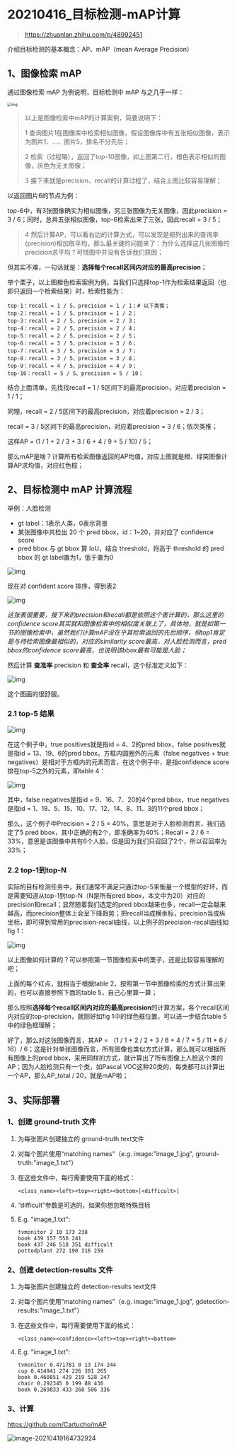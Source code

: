 # 20210416_目标检测-mAP计算

> https://zhuanlan.zhihu.com/p/48992451

介绍目标检测的基本概念：AP、mAP（mean Average Precision）

## 1、图像检索 mAP

通过图像检索 mAP 为例说明，目标检测中 mAP 与之几乎一样：

<img src="https://pic2.zhimg.com/80/v2-7e1dd60163df014ad08ea15388fedd51_720w.jpg" alt="img" style="zoom:57%;" />

> 以上是图像检索中mAP的计算案例，简要说明下：
>
> 1 查询图片1在图像库中检索相似图像，假设图像库中有五张相似图像，表示为图片1、...、图片5，排名不分先后；
>
> 2 检索（过程略），返回了top-10图像，如上图第二行，橙色表示相似的图像，灰色为无关图像；
>
> 3 接下来就是precision、recall的计算过程了，结合上图比较容易理解；

以返回图片6的节点为例：

top-6中，有3张图像确实为相似图像，另三张图像为无关图像，因此precision = 3 / 6；同时，总共五张相似图像，top-6检索出来了三张，因此recall = 3 / 5；

> 4 然后计算AP，可以看右边的计算方式，可以发现是把列出来的查询率(precision)相加取平均，那么最关键的问题来了：为什么选择这几张图像的precision求平均？可惜图中并没有告诉我们原因；

但其实不难，一句话就是：**选择每个recall区间内对应的最高precision**；

举个栗子，以上图橙色检索案例为例，当我们只选择top-1作为检索结果返回（也即只返回一个检索结果）时，检索性能为：

```text
top-1：recall = 1 / 5、precision = 1 / 1；# 以下类推；
top-2：recall = 1 / 5、precision = 1 / 2；
top-3：recall = 2 / 5、precision = 2 / 3；
top-4：recall = 2 / 5、precision = 2 / 4；
top-5：recall = 2 / 5、precision = 2 / 5；
top-6：recall = 3 / 5、precision = 3 / 6；
top-7：recall = 3 / 5、precision = 3 / 7；
top-8：recall = 3 / 5、precision = 3 / 8；
top-9：recall = 4 / 5、precision = 4 / 9；
top-10：recall = 5 / 5、precision = 5 / 10；
```

结合上面清单，先找找recall = 1 / 5区间下的最高precision，对应着precision = 1 / 1；

同理，recall = 2 / 5区间下的最高precision，对应着precision = 2 / 3；

recall = 3 / 5区间下的最高precision，对应着precision = 3 / 6；依次类推；

这样AP = (1 / 1 + 2 / 3 + 3 / 6 + 4 / 9 + 5 / 10) / 5；

那么mAP是啥？计算所有检索图像返回的AP均值，对应上图就是橙、绿突图像计算AP求均值，对应红色框；

## 2、目标检测中 mAP 计算流程

举例：人脸检测

- gt label：1表示人类，0表示背景
- 某张图像中共检出 20 个 pred bbox，id：1~20，并对应了 confidence score
- pred bbox 与 gt bbox 算 IoU，结合 threshold，将高于 threshold 的 pred bbox 的 gt label置为1，低于置为0

![img](https://pic3.zhimg.com/80/v2-f3d821d5661e41f6bbeddea2a7ce4972_720w.jpg)

现在对 confident score 排序，得到表2

![img](https://pic1.zhimg.com/80/v2-dbcb5bac2c1e97e151cfe756d5cc55e8_720w.jpg)

*这张表很重要，接下来的precision和recall都是依照这个表计算的﻿，那么这里的confidence score其实就和图像检索中的相似度关联上了，具体地，就是如第一节的图像检索中，虽然我们计算mAP没在乎其检索返回的先后顺序，但top1肯定是与待检索图像最相似的，对应的similarity score最高，对人脸检测而言，pred bbox的confidence score最高，也说明该bbox最有可能是人脸；*

然后计算 **查准率** precision 和 **查全率** recall，这个标准定义如下：

![img](https://pic1.zhimg.com/80/v2-6b533fc4b307c03992a07b08812a12e4_720w.jpg)

这个图画的很舒服。

### 2.1 top-5 结果

![img](https://pic1.zhimg.com/80/v2-30ee6334f6aa93f9d10889fa4a3d1a10_720w.jpg)

在这个例子中，true positives就是指id = 4、2的pred bbox，false positives就是指id = 13、19、6的pred bbox。方框内圆圈外的元素（false negatives + true negatives）是相对于方框内的元素而言，在这个例子中，是指confidence score排在top-5之外的元素，即table 4：

![img](https://pic1.zhimg.com/80/v2-e01ddf90fc9862e12ae5ab0d7416bc10_720w.jpg)

其中，false negatives是指id = 9、16、7、20的4个pred bbox，true negatives是指id = 1、18、5、15、10、17、12、14、8、11、3的11个pred bbox；

那么，这个例子中Precision = 2 / 5 = 40%，意思是对于人脸检测而言，我们选定了5 pred bbox，其中正确的有2个，即准确率为40%；Recall = 2 / 6 = 33%，意思是该图像中共有6个人脸，但是因为我们只召回了2个，所以召回率为33%；

### 2.2 top-1到top-N

实际的目标检测任务中，我们通常不满足只通过top-5来衡量一个模型的好坏，而是需要知道从top-1到top-N（N是所有pred bbox，本文中为20）对应的precision和recall；显然随着我们选定的pred bbox越来也多，recall一定会越来越高，而precision整体上会呈下降趋势；把recall当成横坐标，precision当成纵坐标，即可得到常用的precision-recall曲线，以上例子的precision-recall曲线如fig 1：

![img](https://pic3.zhimg.com/80/v2-46dbabe907e601580c065aa03ee1a89a_720w.jpg)

以上图像如何计算的？可以参照第一节图像检索中的栗子，还是比较容易理解的吧；

上面的每个红点，就相当于根据table 2，按照第一节中图像检索的方式计算出来的，也可以直接参照下面的table 5，自己心里算一算；

那么按照**选择每个recall区间内对应的最高precision**的计算方案，各个recall区间内对应的top-precision，就刚好如fig 1中的绿色框位置，可以进一步结合table 5中的绿色框理解；

好了，那么对这张图像而言，其AP = （1 / 1 + 2 / 2 + 3 / 6 + 4 / 7 + 5 / 11 + 6 / 16）/ 6；这是针对单张图像而言，所有图像也类似方式计算，那么就可以根据所有图像上的pred bbox，采用同样的方式，就计算出了所有图像上人脸这个类的AP；因为人脸检测只有一个类，如Pascal VOC这种20类的，每类都可以计算出一个AP，那么AP_total / 20，就是mAP啦；

## 3、实际部署

### 1、创建 ground-truth 文件

1. 为每张图片创建独立的 ground-truth text文件

2. 对每个图片使用“matching names”（e.g. image:"image_1.jpg", ground-truth:"image_1.txt"）

3. 在这些文件中，每行需要使用下面的格式：

   ```
   <class_name><left><top><right><bottom>[<difficult>]
   ```

4. “difficult”参数是可选的，如果你想忽略特殊目标

5. E.g. "image_1.txt":

   ```
   tvmonitor 2 10 173 238
   book 439 157 556 241
   book 437 246 518 351 difficult
   pottedplant 272 190 316 259
   ```

### 2、创建 detection-results 文件

1. 为每张图片创建独立的 detection-results text文件

2. 对每个图片使用“matching names”（e.g. image:"image_1.jpg", gdetection-results:"image_1.txt"）

3. 在这些文件中，每行需要使用下面的格式：

   ```
   <class_name><confidence><left><top><right><bottom>
   ```

4. E.g. "image_1.txt":

   ```
   tvmonitor 0.471781 0 13 174 244
   cup 0.414941 274 226 301 265
   book 0.460851 429 219 528 247
   chair 0.292345 0 199 88 436
   book 0.269833 433 260 506 336
   ```

### 3、计算

https://github.com/Cartucho/mAP



![image-20210419164732924](/home/xia/.config/Typora/typora-user-images/image-20210419164732924.png)